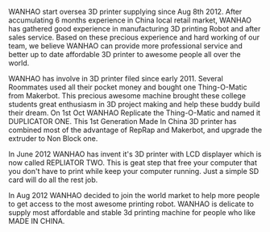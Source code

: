 WANHAO start oversea 3D printer supplying since Aug 8th 2012. After accumulating 6 months experience in China local retail market, WANHAO has gathered good experience in manufacturing 3D printing Robot and after sales service. Based on these precious experience and hard working of our team, we believe WANHAO can provide more professional service and better up to date affordable 3D printer to awesome people all over the world.
 
WANHAO has involve in 3D printer filed since early 2011. Several Roommates used all their pocket money and bought one Thing-O-Matic from Makerbot. This precious awesome machine brought these college students great enthusiasm in 3D project making and help these buddy build their dream. On 1st Oct WANHAO Replicate the Thing-O-Matic and named it DUPLICATOR ONE. This 1st Generation Made In China 3D printer has combined most of the advantage of RepRap and Makerbot, and upgrade the extruder to Non Block one.
 
In June 2012 WANHAO has invent it's 3D printer with LCD displayer which is now called REPLIATOR TWO. This is geat step that free your computer that you don't have to print while keep your computer running. Just a simple SD card will do all the rest job.
 
In Aug 2012 WANHAO decided to join the world market to help more people to get access to the most awesome printing robot. WANHAO is delicate to supply most affordable and stable 3d  printing machine for people who like MADE IN CHINA.